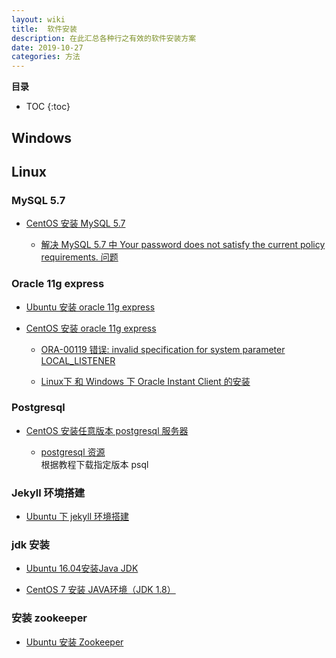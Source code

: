 ```yaml
---
layout: wiki
title:  软件安装
description: 在此汇总各种行之有效的软件安装方案
date: 2019-10-27
categories: 方法
---
```


**目录**

* TOC
{:toc}

## Windows

## Linux

### MySQL 5.7

* [CentOS 安装 MySQL 5.7](https://www.jianshu.com/p/7cccdaa2d177)

    * [解决 MySQL 5.7 中 Your password does not satisfy the current policy requirements. 问题](https://blog.csdn.net/maxsky/article/details/51171474)

### Oracle 11g express

* [Ubuntu 安装 oracle 11g express](http://www.169it.com/tech-oracle/article-6404098922522300004.html)

* [CentOS 安装 oracle 11g express](https://www.linuxidc.com/Linux/2018-07/153066.htm)

    * [ORA-00119 错误: invalid specification for system parameter LOCAL_LISTENER](https://blog.csdn.net/hj419460467/article/details/50829569)

    * [Linux下 和 Windows 下 Oracle Instant Client 的安装](https://blog.csdn.net/zklth/article/details/7190035)

### Postgresql

* [CentOS 安装任意版本 postgresql 服务器](https://www.jianshu.com/p/4da8b0405799)

    * [postgresql 资源](https://download.postgresql.org/)  
    根据教程下载指定版本 psql
    
### Jekyll 环境搭建

* [Ubuntu 下 jekyll 环境搭建](https://zoharyip.club/wiki/note-jekyll-env-set-up/)

### jdk 安装

* [Ubuntu 16.04安装Java JDK](http://topspeedsnail.com/ubuntu16-install-java-jdk/)

* [CentOS 7 安装 JAVA环境（JDK 1.8）](https://www.cnblogs.com/stulzq/p/9286878.html)

### 安装 zookeeper

* [Ubuntu 安装 Zookeeper](https://www.jianshu.com/p/0a917a12ec78)